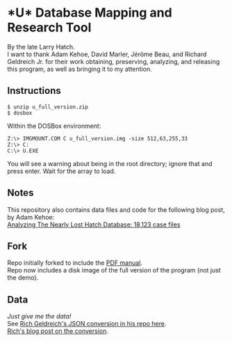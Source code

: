 # \*U\* Database Mapping and Research Tool
By the late Larry Hatch.  
I want to thank Adam Kehoe, David Marler, Jérôme Beau, and Richard Geldreich Jr. for their work obtaining, preserving, analyzing, and releasing this program, as well as bringing it to my attention.

## Instructions

`$ unzip u_full_version.zip`  
`$ dosbox`  

Within the DOSBox environment:
```
Z:\> IMGMOUNT.COM C u_full_version.img -size 512,63,255,33
Z:\> C:
C:\> U.EXE
```
You will see a warning about being in the root directory; ignore that and press enter. Wait for the array to load.

## Notes

This repository also contains data files and code for the following blog post, by Adam Kehoe:  
[Analyzing The Nearly Lost Hatch Database: 18,123 case 
files](https://web.archive.org/web/20210111082444/https://blog.adamkehoe.com/hatch-udatabase/)

## Fork

Repo initially forked to include the [PDF 
manual](https://web.archive.org/web/20210111232845/https://adamkehoe.com/static/uap/hatch/hatch_manual.pdf).   
Repo now includes a disk image of the full version of the program (not just the demo).

## Data

_Just give me the data!_  
See [Rich Geldreich's JSON conversion in his repo here](https://github.com/richgel999/ufo_data/blob/main/bin/hatch_udb.json).  
[Rich's blog post on the conversion](https://medium.com/@richgel99/hatchs-ufo-database-event-descriptions-converted-to-readable-english-and-imported-into-my-ufo-8b4cafb884f6).
